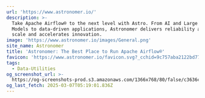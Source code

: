 ```yaml
---
url: 'https://www.astronomer.io/'
description: >-
  Take Apache Airflow® to the next level with Astro. From AI and Large Language
  Models to data-driven applications, Astronomer delivers reliability at any
  scale and accelerates innovation.
image: 'https://www.astronomer.io/images/General.png'
site_name: Astronomer
title: 'Astronomer: The Best Place to Run Apache Airflow®'
favicon: 'https://www.astronomer.io/favicon.svg?_cchid=9c757aba2122bd77699d0b55ce381f6c'
tags:
  - Data-Utilities
og_screenshot_url: >-
  https://og-screenshots-prod.s3.amazonaws.com/1366x768/80/false/c3636c9adad3e69e9e40f4d1c90fbbc94a75074ddfee7365577f5124be2c0e3a.jpeg
og_last_fetch: 2025-03-07T05:19:01.836Z
---
```


